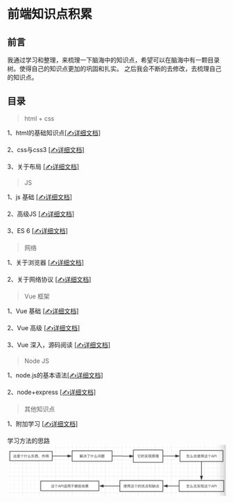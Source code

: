 # 前端知识点积累 # 
>

## 前言 ##
我通过学习和整理，来梳理一下脑海中的知识点，希望可以在脑海中有一颗目录树。使得自己的知识点更加的巩固和扎实。
之后我会不断的去修改，去梳理自己的知识点。



## 目录 ##
> html + css


  1、html的基础知识点[[✍详细文档]](https://github.com/lolitasy/study-list/blob/master/document/1.html的基础知识点.md)

  2、css与css3 [[✍详细文档]](https://github.com/lolitasy/study-list/blob/master/document/2.css与css3.md)

  3、关于布局 [[✍详细文档]](https://github.com/lolitasy/study-list/blob/master/document/3.关于布局.md)

> JS


  1、js 基础 [[✍详细文档]](https://github.com/lolitasy/study-list/blob/master/document/4.JS基础.md)

  2、高级JS [[✍详细文档]](https://github.com/lolitasy/study-list/blob/master/document/5.高级JS.md)

  3、ES 6 [[✍详细文档]](https://github.com/lolitasy/study-list/blob/master/document/8.ES6.md)


> 网络


  1、关于浏览器 [[✍详细文档]](https://github.com/lolitasy/study-list/blob/master/document/6.关于浏览器.md)

  2、关于网络协议 [[✍详细文档]](https://github.com/lolitasy/study-list/blob/master/document/7.关于网络协议.md)


> Vue 框架


  1、Vue 基础 [[✍详细文档]](https://github.com/lolitasy/study-list/blob/master/document/9.Vue基础.md)

  2、Vue 高级 [[✍详细文档]](https://github.com/lolitasy/study-list/blob/master/document/10.Vue高级.md)

  3、Vue 深入，源码阅读 [[✍详细文档]](https://github.com/lolitasy/study-list/blob/master/document/11.Vue深入，源码阅读.md)


> Node JS


  1、node.js的基本语法[[✍详细文档]](https://github.com/lolitasy/study-list/blob/master/document/12.NodeJs基础语法.md)

  2、node+express [[✍详细文档]](https://github.com/lolitasy/study-list/blob/master/document/13.node+express.md)


> 其他知识点


  1、附加学习 [[✍详细文档]](https://github.com/lolitasy/study-list/blob/master/document/12.附加学习.md)

学习方法的思路
    ![image](https://github.com/lolitasy/study-list/blob/master/image/学习思路.jpg) <br>
